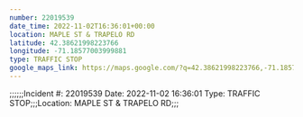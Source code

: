 ```yaml
---
number: 22019539
date_time: 2022-11-02T16:36:01+00:00
location: MAPLE ST & TRAPELO RD
latitude: 42.38621998223766
longitude: -71.18577003999881
type: TRAFFIC STOP
google_maps_link: https://maps.google.com/?q=42.38621998223766,-71.18577003999881
---
```


;;;;;;Incident #: 22019539  Date: 2022-11-02 16:36:01   Type: TRAFFIC STOP;;;Location: MAPLE ST & TRAPELO RD;;;
